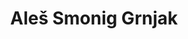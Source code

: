 ---
SICRIS: 15295
draft: false
fixName: aleš_smonig_grnjak
location: R1.03 - Študentski referat
mailInfo: ales.grnjak@fri.uni-lj.si
officeHours: null
profName: Aleš Smonig Grnjak
profTitle: Študentski referat
telephoneInfo: null
title: Aleš Smonig Grnjak
---